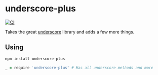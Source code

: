 # underscore-plus
[![CI](https://github.com/atom/underscore-plus/actions/workflows/ci.yml/badge.svg)](https://github.com/atom/underscore-plus/actions/workflows/ci.yml)

Takes the great [underscore](http://underscorejs.org/) library and adds a few more things.

## Using

```sh
npm install underscore-plus
```

```coffeescript
_ = require 'underscore-plus' # Has all underscore methods and more
```

